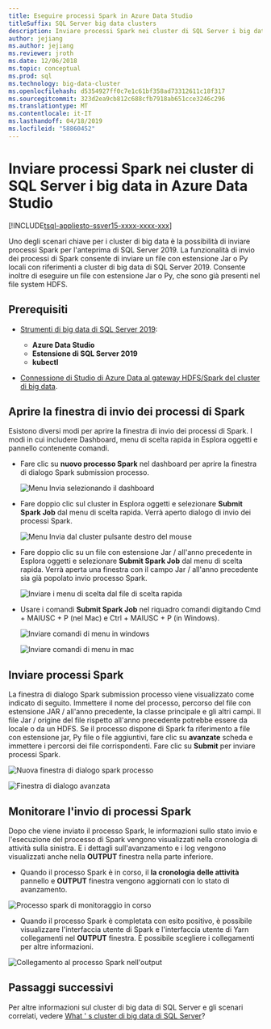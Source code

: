 ```yaml
---
title: Eseguire processi Spark in Azure Data Studio
titleSuffix: SQL Server big data clusters
description: Inviare processi Spark nei cluster di SQL Server i big data in Azure Data Studio.
author: jejiang
ms.author: jejiang
ms.reviewer: jroth
ms.date: 12/06/2018
ms.topic: conceptual
ms.prod: sql
ms.technology: big-data-cluster
ms.openlocfilehash: d5354927ff0c7e1c61bf358ad73312611c18f317
ms.sourcegitcommit: 323d2ea9cb812c688cfb7918ab651cce3246c296
ms.translationtype: MT
ms.contentlocale: it-IT
ms.lasthandoff: 04/18/2019
ms.locfileid: "58860452"
---
```

# <a name="submit-spark-jobs-on-sql-server-big-data-clusters-in-azure-data-studio"></a>Inviare processi Spark nei cluster di SQL Server i big data in Azure Data Studio

[!INCLUDE[tsql-appliesto-ssver15-xxxx-xxxx-xxx](../includes/tsql-appliesto-ssver15-xxxx-xxxx-xxx.md)]

Uno degli scenari chiave per i cluster di big data è la possibilità di inviare processi Spark per l'anteprima di SQL Server 2019. La funzionalità di invio dei processi di Spark consente di inviare un file con estensione Jar o Py locali con riferimenti a cluster di big data di SQL Server 2019. Consente inoltre di eseguire un file con estensione Jar o Py, che sono già presenti nel file system HDFS. 

## <a name="prerequisites"></a>Prerequisiti

- [Strumenti di big data di SQL Server 2019](deploy-big-data-tools.md):
   - **Azure Data Studio**
   - **Estensione di SQL Server 2019**
   - **kubectl**

- [Connessione di Studio di Azure Data al gateway HDFS/Spark del cluster di big data](connect-to-big-data-cluster.md).

## <a name="open-spark-job-submission-dialog"></a>Aprire la finestra di invio dei processi di Spark
Esistono diversi modi per aprire la finestra di invio dei processi di Spark. I modi in cui includere Dashboard, menu di scelta rapida in Esplora oggetti e pannello contenente comandi.

+ Fare clic su **nuovo processo Spark** nel dashboard per aprire la finestra di dialogo Spark submission processo.

    ![Menu Invia selezionando il dashboard](./media/submit-spark-job/new-spark-job.png)
 
+ Fare doppio clic sul cluster in Esplora oggetti e selezionare **Submit Spark Job** dal menu di scelta rapida. Verrà aperto dialogo di invio dei processi Spark.  
 
    ![Menu Invia dal cluster pulsante destro del mouse](./media/submit-spark-job/submit-spark-job.png)

+ Fare doppio clic su un file con estensione Jar / all'anno precedente in Esplora oggetti e selezionare **Submit Spark Job** dal menu di scelta rapida. Verrà aperta una finestra con il campo Jar / all'anno precedente sia già popolato invio processo Spark. 
 
    ![Inviare i menu di scelta dal file di scelta rapida](./media/submit-spark-job/submit-spark-job-2.png)

+ Usare i comandi **Submit Spark Job** nel riquadro comandi digitando Cmd + MAIUSC + P (nel Mac) e Ctrl + MAIUSC + P (in Windows).

    ![Inviare comandi di menu in windows](./media/submit-spark-job/submit-spark-job-3.png)

    ![Inviare comandi di menu in mac](./media/submit-spark-job/submit-spark-job-4.png)
  
 
## <a name="submit-spark-job"></a>Inviare processi Spark 
La finestra di dialogo Spark submission processo viene visualizzato come indicato di seguito. Immettere il nome del processo, percorso del file con estensione JAR / all'anno precedente, la classe principale e gli altri campi. Il file Jar / origine del file rispetto all'anno precedente potrebbe essere da locale o da un HDFS. Se il processo dispone di Spark fa riferimento a file con estensione jar, Py file o file aggiuntivi, fare clic su **avanzate** scheda e immettere i percorsi dei file corrispondenti. Fare clic su **Submit** per inviare processi Spark.
 
![Nuova finestra di dialogo spark processo](./media/submit-spark-job/submit-spark-job-section.png)

![Finestra di dialogo avanzata](./media/submit-spark-job/submit-spark-job-section-1.png)

## <a name="monitor-spark-job-submission"></a>Monitorare l'invio di processi Spark
Dopo che viene inviato il processo Spark, le informazioni sullo stato invio e l'esecuzione del processo di Spark vengono visualizzati nella cronologia di attività sulla sinistra. E i dettagli sull'avanzamento e i log vengono visualizzati anche nella **OUTPUT** finestra nella parte inferiore.
+ Quando il processo Spark è in corso, il **la cronologia delle attività** pannello e **OUTPUT** finestra vengono aggiornati con lo stato di avanzamento.

![Processo spark di monitoraggio in corso](./media/submit-spark-job/monitor-spark-job-submission.png)

+ Quando il processo Spark è completata con esito positivo, è possibile visualizzare l'interfaccia utente di Spark e l'interfaccia utente di Yarn collegamenti nel **OUTPUT** finestra. È possibile scegliere i collegamenti per altre informazioni.

![Collegamento al processo Spark nell'output](./media/submit-spark-job/monitor-spark-job-submission-2.png)

## <a name="next-steps"></a>Passaggi successivi
Per altre informazioni sul cluster di big data di SQL Server e gli scenari correlati, vedere [What ' s cluster di big data di SQL Server](big-data-cluster-overview.md)?

